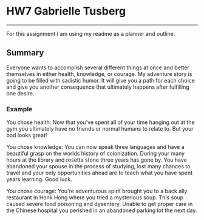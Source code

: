 # HW7 Gabrielle Tusberg
---
For this assignment I am using my readme as a planner and outline.

## Summary

Everyone wants to accomplish several different things at once and better themselves in either health, knowledge, or courage. My adventure story is going to be filled with sadistic humor. It will give you a path for each choice and give you another consequence that ultimately happens after fulfilling one desire.

### Example

You chose health: Now that you've spent all of your time hanging out at the gym you ultimately have no friends or normal humans to relate to. But your bod looks great!

You chose knowledge: You can now speak three languages and have a beautiful grasp on the worlds history of colonization. During your many hours at the library and rosetta stone three years has gone by. You have abandoned your spouse in the process of studying, lost many chances to travel and your only opportunities ahead are to teach what you have spent years learning. Good luck.

You chose courage: You're adventurous spirit brought you to a back ally restaurant in Honk Hong where you tried a mysterious soup. This soup caused severe food poisoning and dysentery. Unable to get proper care in the Chinese hospital you perished in an abandoned parking lot the next day.
